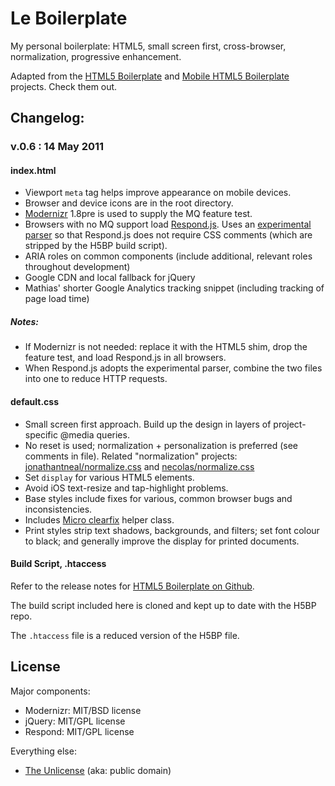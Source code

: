 #  Le Boilerplate

My personal boilerplate: HTML5, small screen first, cross-browser, normalization, progressive enhancement. 

Adapted from the [HTML5 Boilerplate](http://html5boilerplate.com) and [Mobile HTML5 Boilerplate](http://html5boilerplate.com/mobile) projects. Check them out.

## Changelog:

### v.0.6 : 14 May 2011

#### index.html
* Viewport `meta` tag helps improve appearance on mobile devices.
* Browser and device icons are in the root directory.
* [Modernizr](https://github.com/Modernizr/Modernizr) 1.8pre is used to supply the MQ feature test.
* Browsers with no MQ support load [Respond.js](https://github.com/scottjehl/Respond). Uses an [experimental parser](https://github.com/rupl/Respond) so that Respond.js does not require CSS comments (which are stripped by the H5BP build script).
* ARIA roles on common components (include additional, relevant roles throughout development)
* Google CDN and local fallback for jQuery
* Mathias' shorter Google Analytics tracking snippet (including tracking of page load time)

##### Notes:

* If Modernizr is not needed: replace it with the HTML5 shim, drop the feature test, and load Respond.js in all browsers.
* When Respond.js adopts the experimental parser, combine the two files into one to reduce HTTP requests.

#### default.css

* Small screen first approach. Build up the design in layers of project-specific @media queries.
* No reset is used; normalization + personalization is preferred (see comments in file). Related "normalization" projects: [jonathantneal/normalize.css](https://github.com/jonathantneal/normalize.css) and [necolas/normalize.css](https://github.com/necolas/normalize.css)
* Set `display` for various HTML5 elements.
* Avoid iOS text-resize and tap-highlight problems.
* Base styles include fixes for various, common browser bugs and inconsistencies.
* Includes [Micro clearfix](http://nicolasgallagher.com/micro-clearfix-hack/) helper class.
* Print styles strip text shadows, backgrounds, and filters; set font colour to black; and generally improve the display for printed documents.

#### Build Script, .htaccess

Refer to the release notes for [HTML5 Boilerplate on Github](http://github.com/paulirish/html5-boilerplate).

The build script included here is cloned and kept up to date with the H5BP repo.

The `.htaccess` file is a reduced version of the H5BP file.

## License

Major components:

* Modernizr: MIT/BSD license
* jQuery: MIT/GPL license
* Respond: MIT/GPL license

Everything else:

* [The Unlicense](http://unlicense.org) (aka: public domain)